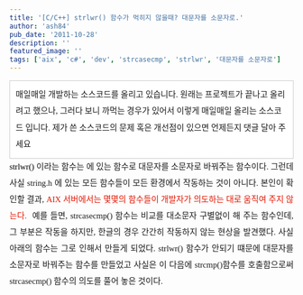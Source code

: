 ```yaml
---
title: '[C/C++] strlwr() 함수가 먹히지 않을때? 대문자를 소문자로.'
author: 'ash84'
pub_date: '2011-10-28'
description: ''
featured_image: ''
tags: ['aix', 'c#', 'dev', 'strcasecmp', 'strlwr', '대문자를 소문자로']
---
```



<div><div></div><div style="line-height: 1.5; "></div><div style="line-height: 2; "><div class="txc-textbox" style="border-top-style: solid; border-right-style: solid; border-bottom-style: solid; border-left-style: solid; border-top-width: 1px; border-right-width: 1px; border-bottom-width: 1px; border-left-width: 1px; border-top-color: rgb(203, 203, 203); border-right-color: rgb(203, 203, 203); border-bottom-color: rgb(203, 203, 203); border-left-color: rgb(203, 203, 203); background-color: rgb(255, 255, 255); padding-top: 10px; padding-right: 10px; padding-bottom: 10px; padding-left: 10px; "><span style="font-size: 11pt; "><span style="font-family: Dotum; "><span style="font-size: 11pt; ">매일매일 개발하는 소스코드를 올리고 있습니다. 원래는 프로젝트가 끝나고 올리려고 했으나, 그러다 보니 까먹는 경우가 있어서 이렇게 매일매일 올리는 소스코드 입니다. 제가 쓴 소스코드의 문제 혹은 개선점이 있으면 언제든지 댓글 달아 주세요 </span></span></span>

<span style="font-size: 11pt; ">  
</span>

</div><span style="font-size: 11pt; ">  
</span>

<span style="font-size: 11pt; ">  
</span>

</div><span style="font-size: 11pt; ">  
</span>

</div><span style="font-size: 11pt; ">  
</span>

<div><span style="font-size: 11pt; ">  
</span>

<div style="text-align: justify;"><span style="font-size: 11pt; ">  
</span><font color="#000000" style="font-family: Dotum; font-size: 15px; line-height: 29px; "><span style="font-size: 11pt; ">strlwr()</span></font><span style="font-family: Dotum; line-height: 29px; font-size: 11pt; "> 이라는 함수는 </span><font color="#0686a8" style="font-family: Dotum; font-size: 15px; line-height: 29px; "><span style="font-size: 11pt; "><string.h></span></font><span style="font-family: Dotum; line-height: 29px; font-size: 11pt; "> 에 있는 함수로 대문자를 소문자로 바꿔주는 함수이다. 그런데 사실 string.h 에 있는 모든 함수들이 모든 환경에서 작동하는 것이 아니다. 본인이 확인할 결과, </span><font color="#e31600" style="font-family: Dotum; font-size: 15px; line-height: 29px; "><span style="font-size: 11pt; ">AIX 서버에서는 몇몇의 함수들이 개발자가 의도하는 대로 움직여 주지 않는다. </span>  
<span style="font-size: 11pt; ">  
</span>  
<span style="font-size: 11pt; ">  
</span><span style="font-size: 11pt; "> </span></font><font face="Dotum" size="2"><span style="line-height: 29px; font-size: 11pt; ">예를 들면, strcasecmp() 함수는 비교를 대소문자 구별없이 해 주는 함수인데, 그 부분은 작동을 하지만, 한글의 경우 간간히 작동하지 않는 현상을 발견했다. 사실 아래의 함수는 그로 인해서 만들게 되었다. strlwr() 함수가 안되기 떄문에 대문자를 소문자로 바꿔주는 함수를 만들었고 사실은 이 다음에 strcmp()함수를 호출함으로써 strcasecmp() 함수의 의도를 풀어 놓은 것이다. </span></font>

</div></div><script src="https://gist.github.com/3260848.js"></script>



